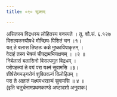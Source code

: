 ```yaml
---
title: ०९० सूक्तम्

---
```

असितस्य विद्रधस्य लोहितस्य वनस्पते । तु. शौ.सं. ६.१२७  
विसल्पकस्यौषधे मोच्छिषः पिशितं चन ।१।  
यत् ते बलास तिष्ठतः कक्षे मुष्काविपाकृतम् ।  
वेदाहं तस्य भेषजं चीपद्रामभिचक्षणम् । ।२ ॥  
निर्बलासं बलासिनो विसल्पमुत विद्रधम् ।  
परोपहत्यां ते वयं परा यक्ष्मं सुवामसि ।३।  
शीर्षरोगमङ्गरोगं शुक्तिवल्गं विलोहितम् ।  
परा ते अज्ञातं यक्ष्ममधराञ्चं सुवामसि ॥ ४ ॥  
(इति चतुर्चनामप्रथमकाण्डे अष्टादशो अनुवाकः)  